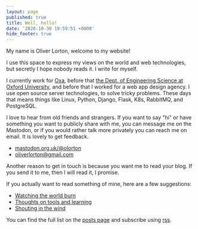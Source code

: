 ```yaml
---
layout: page
published: true
title: Well, hello!
date: '2020-10-30 19:59:51 +0000'
hide_footer: true
---
```


My name is Oliver Lorton, welcome to my website!

I use this space to express my views on the world and web technologies, but secretly I hope nobody reads it. I write for myself.

I currently work for [Oxa](https://oxa.tech/), before that [the Dept. of Engineering Science at Oxford University](https://eng.ox.ac.uk/), and before that I worked for a web app design agency. I use open source server technologies, to solve tricky problems. These days that means things like Linux, Python, Django, Flask, K8s, RabbitMQ, and PostgreSQL.

I love to hear from old friends and strangers. If you want to say "hi" or have something you want to publicly share with me, you can message me on the Mastodon, or if you would rather talk more privately you can reach me on email. It is lovely to get feedback.

- [mastodon.org.uk/@olorton](https://mastodon.org.uk/@olorton)
- [oliverlorton@gmail.com](mailto:oliverlorton@gmail.com)

Another reason to get in touch is because you want me to read your blog. If you send it to me, then I will read it, I promise.

If you actually want to read something of mine, here are a few suggestions:

- [Watching the world burn](post/2023-07-26-watching-the-world-burn.html)
- [Thoughts on tools and learning](post/2020-05-26-thoughts-on-tools-and-learning.html)
- [Shouting in the wind](post/2020-01-29-shouting-in-the-wind.html)

You can find the full list on the [posts page](posts.html) and subscribe using [rss](/atom.xml).
